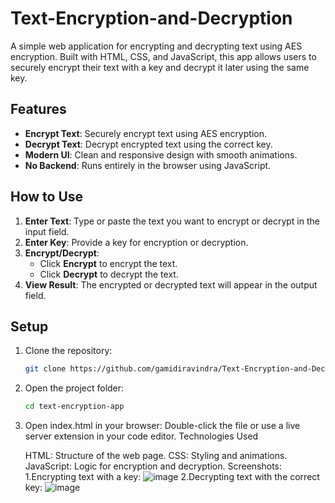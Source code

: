 # Text-Encryption-and-Decryption
A simple web application for encrypting and decrypting text using AES encryption. Built with HTML, CSS, and JavaScript, this app allows users to securely encrypt their text with a key and decrypt it later using the same key.

## Features
- **Encrypt Text**: Securely encrypt text using AES encryption.
- **Decrypt Text**: Decrypt encrypted text using the correct key.
- **Modern UI**: Clean and responsive design with smooth animations.
- **No Backend**: Runs entirely in the browser using JavaScript.

## How to Use
1. **Enter Text**: Type or paste the text you want to encrypt or decrypt in the input field.
2. **Enter Key**: Provide a key for encryption or decryption.
3. **Encrypt/Decrypt**:
   - Click **Encrypt** to encrypt the text.
   - Click **Decrypt** to decrypt the text.
4. **View Result**: The encrypted or decrypted text will appear in the output field.

## Setup
1. Clone the repository:
   ```bash
   git clone https://github.com/gamidiravindra/Text-Encryption-and-Decryption.git
   
2. Open the project folder:
   ```bash
   cd text-encryption-app

3. Open index.html in your browser:
  Double-click the file or use a live server extension in your code editor.
Technologies Used

    HTML: Structure of the web page.
    CSS: Styling and animations.
    JavaScript: Logic for encryption and decryption.
Screenshots:
1.Encrypting text with a key:
![image](https://github.com/user-attachments/assets/6b190b28-248b-48d6-8e1b-daaec29cd22c)
2.Decrypting text with the correct key:
![image](https://github.com/user-attachments/assets/0d86b6e1-43b9-4e66-ac9e-405eaed563f0)


